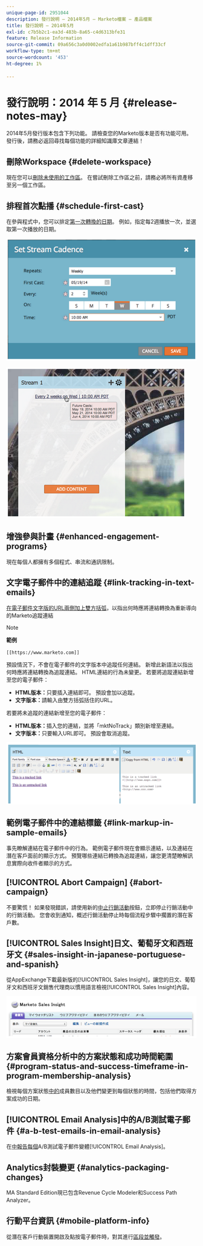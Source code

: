```yaml
---
unique-page-id: 2951044
description: 發行說明 — 2014年5月 — Marketo檔案 — 產品檔案
title: 發行說明 — 2014年5月
exl-id: c7b5b2c1-ea3d-483b-8a65-c4d6313bfe31
feature: Release Information
source-git-commit: 09a656c3a0d0002edfa1a61b987bff4c1dff33cf
workflow-type: tm+mt
source-wordcount: '453'
ht-degree: 1%

---
```


# 發行說明：2014 年 5 月 {#release-notes-may}

2014年5月發行版本包含下列功能。 請檢查您的Marketo版本是否有功能可用。 發行後，請務必返回尋找每個功能的詳細知識庫文章連結！

## 刪除Workspace {#delete-workspace}

現在您可以[刪除未使用的工作區](/help/marketo/product-docs/administration/workspaces-and-person-partitions/delete-a-workspace.md)。 在嘗試刪除工作區之前，請務必將所有資產移至另一個工作區。

## 排程首次點播 {#schedule-first-cast}

在參與程式中，您可以排定[第一次轉換的日期](/help/marketo/product-docs/email-marketing/drip-nurturing/engagement-program-streams/set-stream-cadence.md)。 例如，指定每2週播放一次，並選取第一次播放的日期。

![](assets/image2014-9-22-11-3a57-3a36.png)

![](assets/image2014-9-22-11-3a57-3a54.png)

## 增強參與計畫 {#enhanced-engagement-programs}

現在每個人都擁有多個程式、串流和通訊限制。

## 文字電子郵件中的連結追蹤 {#link-tracking-in-text-emails}

[在電子郵件文字版的URL兩側加上雙方括弧](/help/marketo/product-docs/email-marketing/general/functions-in-the-editor/add-tracked-links-to-a-text-email.md)，以指出何時應將連結轉換為重新導向的Marketo追蹤連結

>[!NOTE]
>
>**範例**
>
>`[[https://www.marketo.com]]`

預設情況下，不會在電子郵件的文字版本中追蹤任何連結。 新增此新語法以指出何時應將連結轉換為追蹤連結。 HTML連結的行為未變更。  若要將追蹤連結新增至您的電子郵件：

* **HTML版本：**&#x200B;只要插入連結即可。 預設會加以追蹤。
* **文字版本：**&#x200B;請輸入由雙方括弧括住的URL。

若要將未追蹤的連結新增至您的電子郵件：

* **HTML版本：**&#x200B;插入您的連結，並將「mktNoTrack」類別新增至連結。
* **文字版本：**&#x200B;只要輸入URL即可。 預設會取消追蹤。

![](assets/image2014-9-22-12-3a1-3a34.png)

## 範例電子郵件中的連結標籤 {#link-markup-in-sample-emails}

事先瞭解連結在電子郵件中的行為。 範例電子郵件現在會顯示連結，以及連結在潛在客戶面前的顯示方式。 預覽哪些連結已轉換為追蹤連結，讓您更清楚瞭解訊息實際向收件者顯示的方式。

## [!UICONTROL Abort Campaign] {#abort-campaign}

不要驚慌！ 如果發現錯誤，請使用新的[中止行銷活動](/help/marketo/product-docs/core-marketo-concepts/smart-campaigns/using-smart-campaigns/abort-a-smart-campaign.md)按鈕，立即停止行銷活動中的行銷活動。 您會收到通知，概述行銷活動停止時每個流程步驟中擱置的潛在客戶數。

## [!UICONTROL Sales Insight]日文、葡萄牙文和西班牙文 {#sales-insight-in-japanese-portuguese-and-spanish}

從AppExchange下載最新版的[!UICONTROL Sales Insight]，讓您的日文、葡萄牙文和西班牙文銷售代理商以慣用語言檢視[!UICONTROL Sales Insight]內容。

![](assets/image2014-9-22-12-3a2-3a12.png)

## 方案會員資格分析中的方案狀態和成功時間範圍 {#program-status-and-success-timeframe-in-program-membership-analysis}

檢視每個方案狀態[中的](/help/marketo/product-docs/reporting/revenue-cycle-analytics/program-analytics/build-a-program-membership-analysis-report-that-lists-leads.md)成員數目以及他們變更到每個狀態的時間，包括他們取得方案成功的日期。

## [!UICONTROL Email Analysis]中的A/B測試電子郵件 {#a-b-test-emails-in-email-analysis}

在[中報告每個](/help/marketo/product-docs/reporting/revenue-cycle-analytics/email-analysis/build-an-email-analysis-report-that-shows-program-information.md)A/B測試電子郵件變體[!UICONTROL Email Analysis]。

## Analytics封裝變更 {#analytics-packaging-changes}

MA Standard Edition現已包含Revenue Cycle Modeler和Success Path Analyzer。

## 行動平台資訊 {#mobile-platform-info}

從潛在客戶行動裝置開啟及點按電子郵件時，對其進行[區段並觸發](/help/marketo/product-docs/reporting/basic-reporting/report-activity/build-a-people-performance-report-with-mobile-platform-columns.md)。
